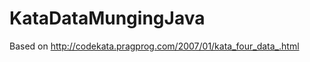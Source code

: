 KataDataMungingJava
===================
Based on http://codekata.pragprog.com/2007/01/kata_four_data_.html
